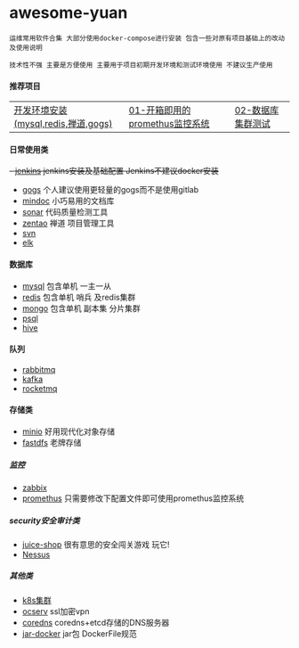 # awesome-yuan
```
运维常用软件合集 大部分使用docker-compose进行安装 包含一些对原有项目基础上的改动及使用说明

技术性不强 主要是方便使用 主要用于项目初期开发环境和测试环境使用 不建议生产使用  
```

#### 推荐项目

<table border="0">
    <tr>
        <td><a href="docs/setup/00-planning_and_overall_intro.md">开发环境安装(mysql,redis,禅道,gogs)</a></td>
        <td><a href="docs/setup/02-install_etcd.md">01-开箱即用的promethus监控系统</a></td>
        <td><a href="docs/setup/04-install_kube_master.md">02-数据库集群测试</a></td>
    </tr>
</table>

#### 日常使用类
~~- [jenkins](./jenkins/jenkins.md) jenkins安装及基础配置 Jenkins不建议docker安装~~
- [gogs](./gogs/gogs.md) 个人建议使用更轻量的gogs而不是使用gitlab
- [mindoc](./mindoc/mindoc.md) 小巧易用的文档库
- [sonar](./sonar/sonar.md) 代码质量检测工具
- [zentao](./zentao/zentao.md) 禅道 项目管理工具
- [svn](./svn/svn.md)
- [elk](./elk/elk.md)
#### 数据库
- [mysql](./mysql/mysql.md) 包含单机 一主一从
- [redis](./redis/redis.md) 包含单机 哨兵 及redis集群
- [mongo](./mongo/mongo.md) 包含单机 副本集 分片集群
- [psql](./psql/psql.md)
- [hive](./hive/hive.md)

#### 队列
- [rabbitmq](./rabbitmq/rabbitmq.md)
- [kafka](./kafka/kafka.md)
- [rocketmq](./rocketmq/rocketmq.md)

#### 存储类
- [minio](./minio/minio.md) 好用现代化对象存储
- [fastdfs](./fastdfs/fastdfs.md) 老牌存储 
##### 监控
- [zabbix](./zabbix/zabbix.md)
- [promethus](./promethus/promethus.md) 只需要修改下配置文件即可使用promethus监控系统
##### security安全审计类
- [juice-shop](./juice-shop/juice-shop.md) 很有意思的安全闯关游戏 玩它!
- [Nessus](./Nessus/Nessus.md)
##### 其他类
- [k8s集群](./juice-shop/juice-shop.md)
- [ocserv](./ocserv/ocserv.md)  ssl加密vpn
- [coredns](./coredns/coredns.md)  coredns+etcd存储的DNS服务器
- [jar-docker](./jar-docker/jar-docker.md)  jar包 DockerFile规范 



